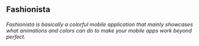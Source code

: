 ## Fashionista

###### Fashionista is basically a colorful mobile application that mainly showcases what animations and colors can do to make your mobile apps work beyond perfect.
